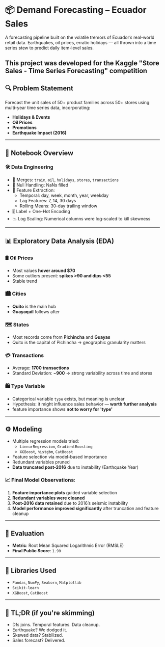 # 📦 Demand Forecasting – Ecuador Sales

A forecasting pipeline built on the volatile tremors of Ecuador’s real-world retail data. Earthquakes, oil prices, erratic holidays — all thrown into a time series stew to predict daily item-level sales.

This project was developed for the **Kaggle "Store Sales - Time Series Forecasting"** competition
---

## 🔍 Problem Statement

Forecast the unit sales of 50+ product families across 50+ stores using multi-year time series data, incorporating:

- **Holidays & Events**
- **Oil Prices**
- **Promotions**
- **Earthquake Impact (2016)**

---

## 🧠 Notebook Overview

### 🛠️ Data Engineering

- 🔗 Merges: `train`, `oil`, `holidays`, `stores`, `transactions`
- 🧹 Null Handling: NaNs filled 
- 🧠 Feature Extraction:
  - Temporal: day, week, month, year, weekday
  - Lag Features: 7, 14, 30 days
  - Rolling Means: 30-day trailing window
- 🎚️ Label + One-Hot Encoding
- 📉 Log Scaling: Numerical columns were log-scaled to kill skewness

---

## 📊 Exploratory Data Analysis (EDA)

### 🛢️ Oil Prices
- Most values **hover around \$70**
- Some outliers present: **spikes >90 and dips <55**
- Stable trend

### 🏙️ Cities
- **Quito** is the main hub
- **Guayaquil** follows after

### 🗺️ States
- Most records come from **Pichincha** and **Guayas**
- Quito is the capital of Pichincha → geographic granularity matters

### 💳 Transactions
- Average: **1700 transactions**
- Standard Deviation: ~**900** → strong variability across time and stores

### 🛍️ Type Variable
- Categorical variable `type` exists, but meaning is unclear
- Hypothesis: it might influence sales behavior — **worth further analysis**
- feature importance shows **not to worry for 'type'**

---

## ⚙️ Modeling

- Multiple regression models tried:
  - `LinearRegression`, `GradientBoosting`
  - `XGBoost`, `histgbm`, `CatBoost`
- Feature selection via model-based importance
- Redundant variables pruned
- **Data truncated post-2016** due to instability (Earthquake Year)

### 📈 Final Model Observations:
1. **Feature importance plots** guided variable selection
2. **Redundant variables were cleaned**
3. **Post-2016 data retained** due to 2016’s seismic instability
4. **Model performance improved significantly** after truncation and feature cleanup

---

## 🧪 Evaluation

- **Metric**: Root Mean Squared Logarithmic Error (RMSLE)
- **Final Public Score**: `1.90`

---

## 🧰 Libraries Used

- `Pandas`, `NumPy`, `Seaborn`, `Matplotlib`
- `Scikit-learn`
- `XGBoost`, `CatBoost`

---

## 🧠 TL;DR (if you're skimming)

- Dfs joins. Temporal features. Data cleanup.
- Earthquake? We dodged it.
- Skewed data? Stabilized.
- Sales forecast? Delivered.


